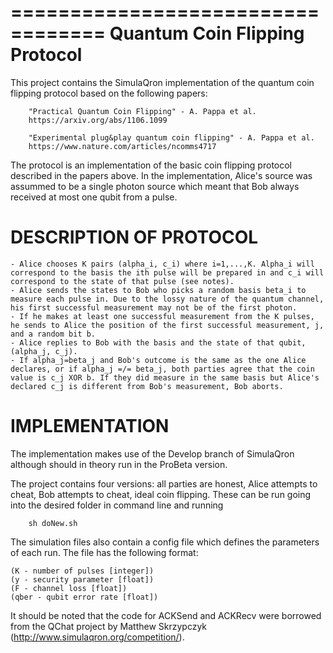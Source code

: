 ==================================
Quantum Coin Flipping Protocol
==================================

This project contains the SimulaQron implementation of the quantum coin flipping protocol based on the following papers:
        
        "Practical Quantum Coin Flipping" - A. Pappa et al.
        https://arxiv.org/abs/1106.1099

        "Experimental plug&play quantum coin flipping" - A. Pappa et al.
        https://www.nature.com/articles/ncomms4717


The protocol is an implementation of the basic coin flipping protocol described in the papers above. In the implementation, Alice's source was assummed to be a single photon source which meant that Bob always received at most one qubit from a pulse.

DESCRIPTION OF PROTOCOL
=======================

    - Alice chooses K pairs (alpha_i, c_i) where i=1,...,K. Alpha_i will correspond to the basis the ith pulse will be prepared in and c_i will correspond to the state of that pulse (see notes).
    - Alice sends the states to Bob who picks a random basis beta_i to measure each pulse in. Due to the lossy nature of the quantum channel, his first successful measurement may not be of the first photon.
    - If he makes at least one successful measurement from the K pulses, he sends to Alice the position of the first successful measurement, j, and a random bit b.
    - Alice replies to Bob with the basis and the state of that qubit, (alpha_j, c_j).
    - If alpha_j=beta_j and Bob's outcome is the same as the one Alice declares, or if alpha_j =/= beta_j, both parties agree that the coin value is c_j XOR b. If they did measure in the same basis but Alice's declared c_j is different from Bob's measurement, Bob aborts.

IMPLEMENTATION
==============

The implementation makes use of the Develop branch of SimulaQron although should in theory run in the ProBeta version.

The project contains four versions: all parties are honest, Alice attempts to cheat, Bob attempts to cheat, ideal coin flipping. These can be run going into the desired folder in command line and running 
    
        sh doNew.sh

The simulation files also contain a config file which defines the parameters of each run. The file has the following format:

    (K - number of pulses [integer])
    (y - security parameter [float])
    (F - channel loss [float])
    (qber - qubit error rate [float])

It should be noted that the code for ACKSend and ACKRecv were borrowed from the QChat project by Matthew Skrzypczyk (http://www.simulaqron.org/competition/).






